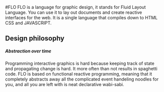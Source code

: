 #FLO
FLO is a language for graphic design, it stands for Fluid Layout Language.
You can use it to lay out documents and create reactive interfaces for the web.
It is a single language that compiles down to HTML CSS and JAVASCRIPT.

Design philosophy
-----------------

##### Abstraction over time
Programming interactive graphics is hard because keeping track of state and propagating change is hard. It more often than not results in spaghetti code. FLO is based on functional reactive programming, meaning that it completely abstracts away all the complicated event handeling noodles for you, and all you are left with is neat declarative wabi-sabi.
